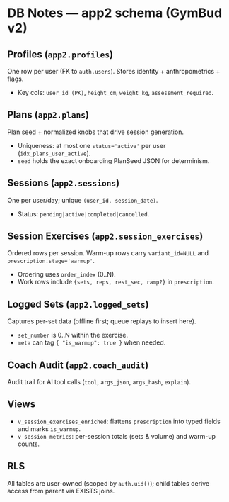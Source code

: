# DB Notes — app2 schema (GymBud v2)

## Profiles (`app2.profiles`)
One row per user (FK to `auth.users`). Stores identity + anthropometrics + flags.
- Key cols: `user_id (PK)`, `height_cm`, `weight_kg`, `assessment_required`.

## Plans (`app2.plans`)
Plan seed + normalized knobs that drive session generation.
- Uniqueness: at most one `status='active'` per user (`idx_plans_user_active`).
- `seed` holds the exact onboarding PlanSeed JSON for determinism.

## Sessions (`app2.sessions`)
One per user/day; unique `(user_id, session_date)`.
- Status: `pending|active|completed|cancelled`.

## Session Exercises (`app2.session_exercises`)
Ordered rows per session. Warm-up rows carry `variant_id=NULL` and `prescription.stage='warmup'`.
- Ordering uses `order_index` (0..N).
- Work rows include `{sets, reps, rest_sec, ramp?}` in `prescription`.

## Logged Sets (`app2.logged_sets`)
Captures per-set data (offline first; queue replays to insert here).
- `set_number` is 0..N within the exercise.
- `meta` can tag `{ "is_warmup": true }` when needed.

## Coach Audit (`app2.coach_audit`)
Audit trail for AI tool calls (`tool`, `args_json`, `args_hash`, `explain`).

## Views
- `v_session_exercises_enriched`: flattens `prescription` into typed fields and marks `is_warmup`.
- `v_session_metrics`: per-session totals (sets & volume) and warm-up counts.

## RLS
All tables are user-owned (scoped by `auth.uid()`); child tables derive access from parent via EXISTS joins.

